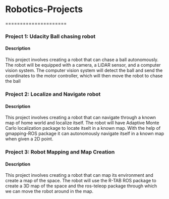 # Robotics-Projects
=====================
### Project 1: Udacity Ball chasing robot
#### Description
This project involves creating a robot that can chase a ball autonomously. The robot will be equipped with
a camera, a LiDAR sensor, and a computer vision system. The computer vision system will detect the
ball and send the coordinates to the motor controller, which will then move the robot to chase the ball

### Project 2: Localize and Navigate robot
#### Description
This project involves creating a robot that can navigate through a known map of home world and localize itself. The robot will have Adaptive Monte Carlo localization package to locate itselt in a known map. With the help of gmapping-ROS package it can autonomously navigate itself in a known map when given a 2D point.

### Project 3: Robot Mapping and Map Creation
#### Description
This project involves creating a robot that can map its environment and create a map of the space. The
robot will use the R-TAB ROS package to create a 3D map of the space and the ros-teleop package through which we can move the robot
around in the map.

